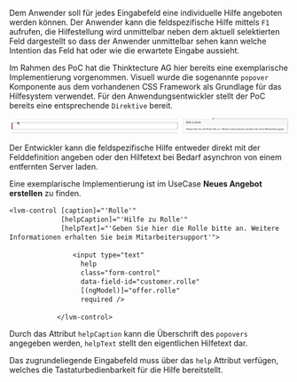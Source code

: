 Dem Anwender soll für jedes Eingabefeld eine individuelle Hilfe angeboten werden können. Der Anwender kann die feldspezifische Hilfe mittels `F1` aufrufen, die Hilfestellung wird unmittelbar neben dem aktuell selektierten Feld dargestellt so dass der Anwender unmittelbar sehen kann welche Intention das Feld hat oder wie die erwartete Eingabe aussieht.

Im Rahmen des PoC hat die Thinktecture AG hier bereits eine exemplarische Implementierung vorgenommen. Visuell wurde die sogenannte `popover` Komponente aus dem vorhandenen CSS Framework als Grundlage für das Hilfesystem verwendet. Für den Anwendungsentwickler stellt der PoC bereits eine entsprechende `Direktive` bereit.

![Hilfe Popover](images/hilfe-popover.png)

Der Entwickler kann die feldspezifische Hilfe entweder direkt mit der Felddefinition angeben oder den Hilfetext bei Bedarf asynchron von einem entfernten Server laden.

Eine exemplarische Implementierung ist im UseCase **Neues Angebot erstellen** zu finden.

```
<lvm-control [caption]="'Rolle'"
             [helpCaption]="'Hilfe zu Rolle'"
             [helpText]="'Geben Sie hier die Rolle bitte an. Weitere Informationen erhalten Sie beim Mitarbeitersupport'">

                <input type="text"
                  help
                  class="form-control"
                  data-field-id="customer.rolle"
                  [(ngModel)]="offer.rolle"
                  required />

            </lvm-control>
```

Durch das Attribut `helpCaption` kann die Überschrift des `popovers` angegeben werden, `helpText` stellt den eigentlichen Hilfetext dar.

Das zugrundeliegende Eingabefeld muss über das `help` Attribut verfügen, welches die Tastaturbedienbarkeit für die Hilfe bereitstellt.

